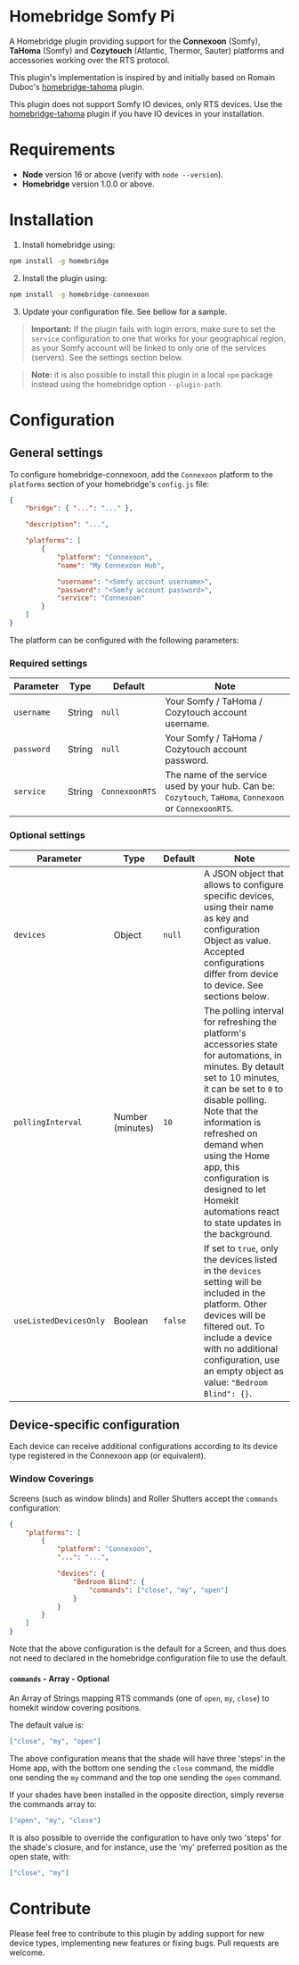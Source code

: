 # Homebridge Somfy Pi

A Homebridge plugin providing support for the **Connexoon** (Somfy), **TaHoma** (Somfy) and **Cozytouch** (Atlantic, Thermor, Sauter) platforms and accessories working over the RTS protocol.

This plugin's implementation is inspired by and initially based on Romain Duboc's [homebridge-tahoma](https://github.com/dubocr/homebridge-tahoma) plugin.

This plugin does not support Somfy IO devices, only RTS devices. Use the [homebridge-tahoma](https://github.com/dubocr/homebridge-tahoma) plugin if you have IO devices in your installation.

# Requirements

-   **Node** version 16 or above (verify with `node --version`).
-   **Homebridge** version 1.0.0 or above.

# Installation

1. Install homebridge using:

```sh
npm install -g homebridge
```

2. Install the plugin using:

```sh
npm install -g homebridge-connexoon
```

3. Update your configuration file. See bellow for a sample.

> **Important:** If the plugin fails with login errors, make sure to set the `service` configuration to one that works for your geographical region, as your Somfy account will be linked to only one of the services (servers). See the settings section below.

> **Note:** it is also possible to install this plugin in a local `npm` package instead using the homebridge option `--plugin-path`.

# Configuration

## General settings

To configure homebridge-connexoon, add the `Connexoon` platform to the `platforms` section of your homebridge's `config.js` file:

```json
{
    "bridge": { "...": "..." },

    "description": "...",

    "platforms": [
        {
            "platform": "Connexoon",
            "name": "My Connexoon Hub",

            "username": "<Somfy account username>",
            "password": "<Somfy account password>",
            "service": "Connexoon"
        }
    ]
}
```

The platform can be configured with the following parameters:

### Required settings

| Parameter  | Type   | Default        | Note                                                                                                    |
| ---------- | ------ | -------------- | ------------------------------------------------------------------------------------------------------- |
| `username` | String | `null`         | Your Somfy / TaHoma / Cozytouch account username.                                                       |
| `password` | String | `null`         | Your Somfy / TaHoma / Cozytouch account password.                                                       |
| `service`  | String | `ConnexoonRTS` | The name of the service used by your hub. Can be: `Cozytouch`, `TaHoma`, `Connexoon` or `ConnexoonRTS`. |

### Optional settings

| Parameter              | Type             | Default | Note                                                                                                                                                                                                                                                                                                                                                   |
| ---------------------- | ---------------- | ------- | ------------------------------------------------------------------------------------------------------------------------------------------------------------------------------------------------------------------------------------------------------------------------------------------------------------------------------------------------------ |
| `devices`              | Object           | `null`  | A JSON object that allows to configure specific devices, using their name as key and configuration Object as value. Accepted configurations differ from device to device. See sections below.                                                                                                                                                          |
| `pollingInterval`      | Number (minutes) | `10`    | The polling interval for refreshing the platform's accessories state for automations, in minutes. By detault set to 10 minutes, it can be set to `0` to disable polling. Note that the information is refreshed on demand when using the Home app, this configuration is designed to let Homekit automations react to state updates in the background. |
| `useListedDevicesOnly` | Boolean          | `false` | If set to `true`, only the devices listed in the `devices` setting will be included in the platform. Other devices will be filtered out. To include a device with no additional configuration, use an empty object as value: `"Bedroom Blind": {}`.                                                                                                    |

## Device-specific configuration

Each device can receive additional configurations according to its device type registered in the Connexoon app (or equivalent).

### Window Coverings

Screens (such as window blinds) and Roller Shutters accept the `commands` configuration:

```json
{
    "platforms": [
        {
            "platform": "Connexoon",
            "...": "...",

            "devices": {
                "Bedroom Blind": {
                    "commands": ["close", "my", "open"]
                }
            }
        }
    ]
}
```

Note that the above configuration is the default for a Screen, and thus does not need to declared in the homebridge configuration file to use the default.

#### `commands` - Array - Optional

An Array of Strings mapping RTS commands (one of `open`, `my`, `close`) to homekit window covering positions.

The default value is:

```json
["close", "my", "open"]
```

The above configuration means that the shade will have three 'steps' in the Home app, with the bottom one sending the `close` command, the middle one sending the `my` command and the top one sending the `open` command.

If your shades have been installed in the opposite direction, simply reverse the commands array to:

```json
["open", "my", "close"]
```

It is also possible to override the configuration to have only two 'steps' for the shade's closure, and for instance, use the 'my' preferred position as the open state, with:

```json
["close", "my"]
```

# Contribute

Please feel free to contribute to this plugin by adding support for new device types, implementing new features or fixing bugs. Pull requests are welcome.
